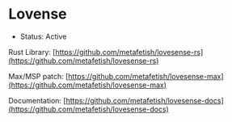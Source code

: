 # Lovense

* Status: Active

Rust Library: [https://github.com/metafetish/lovesense-rs](https://github.com/metafetish/lovesense-rs)

Max/MSP patch: [https://github.com/metafetish/lovesense-max](https://github.com/metafetish/lovesense-max)

Documentation: [https://github.com/metafetish/lovesense-docs](https://github.com/metafetish/lovesense-docs)

